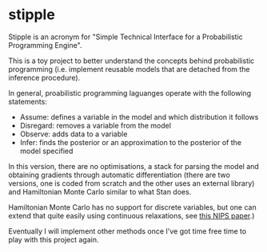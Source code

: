 # stipple

Stipple is an acronym for "Simple Technical Interface for a Probabilistic Programming Engine".

This is a toy project to better understand the concepts behind probabilistic programming (i.e. implement reusable models that are detached from the inference procedure).

In general, proabilistic programming laguanges operate with the following statements:
  * Assume: defines a variable in the model and which distribution it follows
  * Disregard: removes a variable from the model
  * Observe: adds data to a variable
  * Infer: finds the posterior or an approximation to the posterior of the model specified

In this version, there are no optimisations, a stack for parsing the model and obtaining gradients through automatic differentiation (there are two versions, one is coded from scratch and the other uses an external library) and Hamiltonian Monte Carlo similar to what Stan does.

Hamiltonian Monte Carlo has no support for discrete variables, but one can extend that quite easily using continuous relaxations, see [this NIPS paper](https://papers.nips.cc/paper/4652-continuous-relaxations-for-discrete-hamiltonian-monte-carlo.pdf).)

Eventually I will implement other methods once I've got time free time to play with this project again.